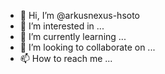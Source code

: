 - 👋 Hi, I’m @arkusnexus-hsoto
- 👀 I’m interested in ...
- 🌱 I’m currently learning ...
- 💞️ I’m looking to collaborate on ...
- 📫 How to reach me ...

<!---
arkusnexus-hsoto/arkusnexus-hsoto is a ✨ special ✨ repository because its `README.md` (this file) appears on your GitHub profile.
You can click the Preview link to take a look at your changes.
--->
